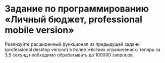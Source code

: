 # Задание по программированию «Личный бюджет, professional mobile version»

Реализуйте расширенный функционал из предыдущей задачи (professional desktop version) в более жёстких ограничениях: теперь за 3,5 секунд необходимо обрабатывать до 100000 запросов.
